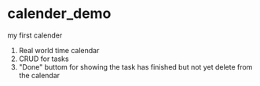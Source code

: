 # calender_demo
my first calender
1. Real world time calendar
2. CRUD for tasks
3. "Done" buttom for showing the task has finished but not yet delete from the calendar
